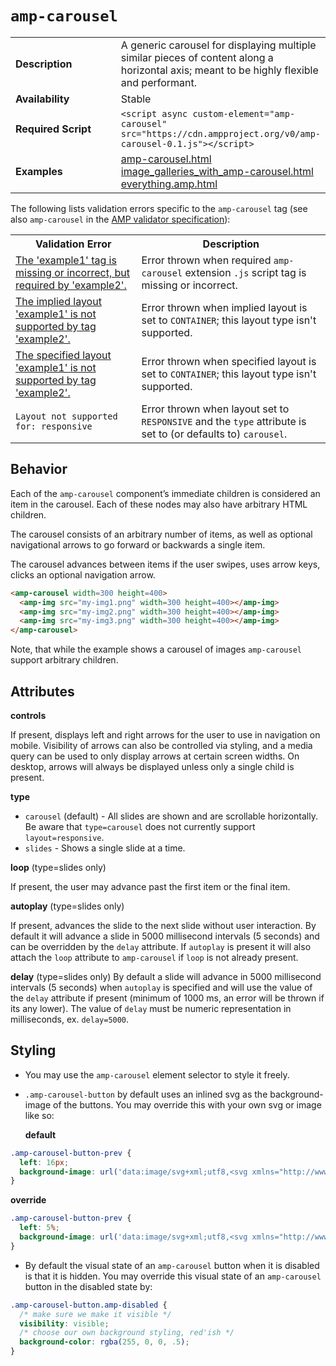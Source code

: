 <!---
Copyright 2015 The AMP HTML Authors. All Rights Reserved.

Licensed under the Apache License, Version 2.0 (the "License");
you may not use this file except in compliance with the License.
You may obtain a copy of the License at

      http://www.apache.org/licenses/LICENSE-2.0

Unless required by applicable law or agreed to in writing, software
distributed under the License is distributed on an "AS-IS" BASIS,
WITHOUT WARRANTIES OR CONDITIONS OF ANY KIND, either express or implied.
See the License for the specific language governing permissions and
limitations under the License.
-->

# <a name="amp-carousel"></a> `amp-carousel`

<table>
  <tr>
    <td width="40%"><strong>Description</strong></td>
    <td>A generic carousel for displaying multiple similar pieces of content along a horizontal axis; meant to be highly flexible and performant.</td>
  </tr>
  <tr>
    <td width="40%"><strong>Availability</strong></td>
    <td>Stable</td>
  </tr>
  <tr>
    <td width="40%"><strong>Required Script</strong></td>
    <td><code>&lt;script async custom-element="amp-carousel" src="https://cdn.ampproject.org/v0/amp-carousel-0.1.js">&lt;/script></code></td>
  </tr>
  <tr>
    <td width="40%"><strong>Examples</strong></td>
    <td><a href="https://ampbyexample.com/components/amp-carousel">amp-carousel.html</a><br /><a href="https://ampbyexample.com/advanced/image_galleries_with_amp-carousel">image_galleries_with_amp-carousel.html</a></br><a href="https://github.com/ampproject/amphtml/blob/master/examples/everything.amp.html">everything.amp.html</a></td>
  </tr>
</table>

The following lists validation errors specific to the `amp-carousel` tag
(see also `amp-carousel` in the [AMP validator specification](https://github.com/ampproject/amphtml/blob/master/validator/validator.protoascii)):

<table>
  <tr>
    <th width="40%"><strong>Validation Error</strong></th>
    <th>Description</th>
  </tr>
  <tr>
    <td width="40%"><a href="https://www.ampproject.org/docs/reference/validation_errors.html#tag-required-by-another-tag-is-missing">The 'example1' tag is missing or incorrect, but required by 'example2'.</a></td>
    <td>Error thrown when required <code>amp-carousel</code> extension <code>.js</code> script tag is missing or incorrect.</td>
  </tr>
  <tr>
    <td width="40%"><a href="https://www.ampproject.org/docs/reference/validation_errors.html#implied-layout-isnt-supported-by-amp-tag">The implied layout 'example1' is not supported by tag 'example2'.</a></td>
    <td>Error thrown when implied layout is set to <code>CONTAINER</code>; this layout type isn't supported.</td>
  </tr>
  <tr>
    <td width="40%"><a href="https://www.ampproject.org/docs/reference/validation_errors.html#specified-layout-isnt-supported-by-amp-tag">The specified layout 'example1' is not supported by tag 'example2'.</a></td>
    <td>Error thrown when specified layout is set to <code>CONTAINER</code>; this layout type isn't supported.</td>
  </tr>
  <tr>
    <td width="40%"><code>Layout not supported for: responsive</code></td>
    <td>Error thrown when layout set to <code>RESPONSIVE</code> and the <code>type</code> attribute is set to (or defaults to) <code>carousel</code>.</td>
  </tr>
</table>

## Behavior

Each of the `amp-carousel` component’s immediate children is considered an item in the carousel. Each of these nodes may also have arbitrary HTML children.

The carousel consists of an arbitrary number of items, as well as optional navigational arrows to go forward or backwards a single item.

The carousel advances between items if the user swipes, uses arrow keys, clicks an optional navigation arrow.
```html
<amp-carousel width=300 height=400>
  <amp-img src="my-img1.png" width=300 height=400></amp-img>
  <amp-img src="my-img2.png" width=300 height=400></amp-img>
  <amp-img src="my-img3.png" width=300 height=400></amp-img>
</amp-carousel>
```

Note, that while the example shows a carousel of images `amp-carousel` support arbitrary children.

## Attributes

**controls**

If present, displays left and right arrows for the user to use in navigation on mobile.
Visibility of arrows can also be controlled via styling, and a media query can be used to
only display arrows at certain screen widths. On desktop, arrows will always be displayed
unless only a single child is present.

**type**
- `carousel` (default) - All slides are shown and are scrollable horizontally.
  Be aware that `type=carousel` does not currently support `layout=responsive`.
- `slides` - Shows a single slide at a time.

**loop** (type=slides only)

If present, the user may advance past the first item or the final item.

**autoplay** (type=slides only)

If present, advances the slide to the next slide without user interaction.
By default it will advance a slide in 5000 millisecond intervals (5 seconds)
and can be overridden by the `delay` attribute.
If `autoplay` is present it will also attach the `loop` attribute to
`amp-carousel` if `loop` is not already present.

**delay** (type=slides only)
By default a slide will advance in 5000 millisecond intervals (5 seconds)
when `autoplay` is specified and will use the value of the `delay`
attribute if present (minimum of 1000 ms, an error will be thrown if its any lower).
The value of `delay` must be numeric representation in milliseconds, ex. `delay=5000`.

## Styling
- You may use the `amp-carousel` element selector to style it freely.
- `.amp-carousel-button` by default uses an inlined svg as the background-image of the buttons.
You may override this with your own svg or image like so:

  **default**

```css
.amp-carousel-button-prev {
  left: 16px;
  background-image: url('data:image/svg+xml;utf8,<svg xmlns="http://www.w3.org/2000/svg" width="18" height="18" viewBox="0 0 18 18"><path d="M15 8.25H5.87l4.19-4.19L9 3 3 9l6 6 1.06-1.06-4.19-4.19H15v-1.5z" fill="#fff" /></svg>');
}
```

  **override**
```css
.amp-carousel-button-prev {
  left: 5%;
  background-image: url('data:image/svg+xml;utf8,<svg xmlns="http://www.w3.org/2000/svg" width="18" height="18" viewBox="0 0 18 18"><path d="M11.56 5.56L10.5 4.5 6 9l4.5 4.5 1.06-1.06L8.12 9z" fill="#fff" /></svg>');
}
```
- By default the visual state of an `amp-carousel` button when it is disabled is that it is hidden.
  You may override this visual state of an `amp-carousel` button in the disabled state by:

```css
.amp-carousel-button.amp-disabled {
  /* make sure we make it visible */
  visibility: visible;
  /* choose our own background styling, red'ish */
  background-color: rgba(255, 0, 0, .5);
}
```
